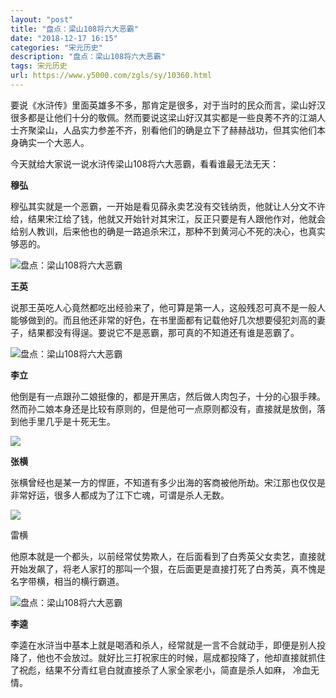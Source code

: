 ```yaml
---
layout: "post"
title: "盘点：梁山108将六大恶霸"
date: "2018-12-17 16:15"
categories: "宋元历史"
description: "盘点：梁山108将六大恶霸"
tags: 宋元历史
url: https://www.y5000.com/zgls/sy/10360.html
---
```






要说《水浒传》里面英雄多不多，那肯定是很多，对于当时的民众而言，梁山好汉很多都是让他们十分的敬佩。然而要说这梁山好汉其实都是一些良莠不齐的江湖人士齐聚梁山，人品实力参差不齐，别看他们的确是立下了赫赫战功，但其实他们本身确实一个大恶人。

今天就给大家说一说水浒传梁山108将六大恶霸，看看谁最无法无天：

**穆弘**

穆弘其实就是一个恶霸，一开始是看见薛永卖艺没有交钱纳贡，他就让人分文不许给，结果宋江给了钱，他就又开始针对其宋江，反正只要是有人跟他作对，他就会给别人教训，后来他也的确是一路追杀宋江，那种不到黄河心不死的决心，也真实够恶的。

![盘点：梁山108将六大恶霸](/uploads/allimg/170112/6-1F11215553W45.JPG)

**王英**

说那王英吃人心竟然都吃出经验来了，他可算是第一人，这般残忍可真不是一般人能够做到的。而且他还非常的好色，在书里面都有记载他好几次想要侵犯刘高的妻子，结果都没有得逞。要说它不是恶霸，那可真的不知道还有谁是恶霸了。

![盘点：梁山108将六大恶霸](/uploads/allimg/170112/6-1F11215563B92.JPG)

**李立**

他倒是有一点跟孙二娘挺像的，都是开黑店，然后做人肉包子，十分的心狠手辣。然而孙二娘本身还是比较有原则的，但是他可一点原则都没有，直接就是放倒，落到他手里几乎是十死无生。

**![](https://img.y5000.com/uploads/allimg/170112/1600146421-0.jpg)**

**张横**

张横曾经也是某一方的悍匪，不知道有多少出海的客商被他所劫。宋江那也仅仅是非常好运，很多人都成为了江下亡魂，可谓是杀人无数。

![](https://img.y5000.com/uploads/allimg/170112/1600143143-1.jpg)

雷横

他原本就是一个都头，以前经常仗势欺人，在后面看到了白秀英父女卖艺，直接就开始发飙了，将老人家打的那叫一个狠，在后面更是直接打死了白秀英，真不愧是名字带横，相当的横行霸道。

![盘点：梁山108将六大恶霸](/uploads/allimg/170112/6-1F112155J1918.JPG)

**李逵**

李逵在水浒当中基本上就是喝酒和杀人，经常就是一言不合就动手，即便是别人投降了，他也不会放过。就好比三打祝家庄的时候，扈成都投降了，他却直接就抓住了祝彪，结果不分青红皂白就直接杀了人家全家老小，简直是杀人如麻，
冷血无情。
